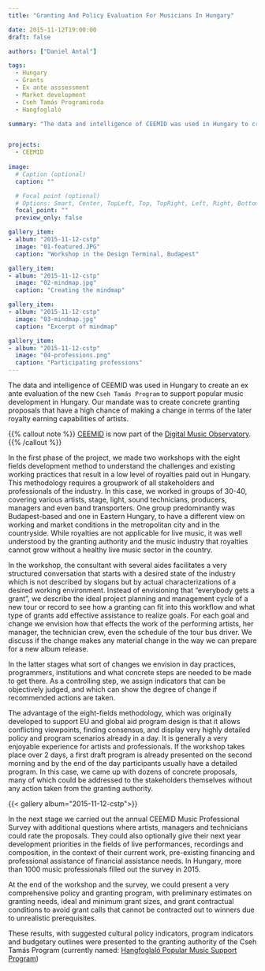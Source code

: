 ```yaml
---
title: "Granting And Policy Evaluation For Musicians In Hungary"

date: 2015-11-12T19:00:00
draft: false

authors: ["Daniel Antal"]

tags: 
  - Hungary
  - Grants
  - Ex ante asssessment
  - Market development
  - Cseh Tamás Programiroda
  - Hangfoglaló

summary: "The data and intelligence of CEEMID was used in Hungary to create an ex ante evaluation of the new Cseh Tamás Program to support popular music development in Hungary.  Our mandate was to create concrete granting proposals that have a high chance of making a change in terms of the later royalty earning capabilities of artists."


projects: 
  - CEEMID
  
image:
  # Caption (optional)
  caption: ""

  # Focal point (optional)
  # Options: Smart, Center, TopLeft, Top, TopRight, Left, Right, BottomLeft, Bottom, BottomRight
  focal_point: ""
  preview_only: false

gallery_item:
- album: "2015-11-12-cstp"
  image: "01-featured.JPG"
  caption: "Workshop in the Design Terminal, Budapest"

gallery_item:
- album: "2015-11-12-cstp"
  image: "02-mindmap.jpg"
  caption: "Creating the mindmap"

gallery_item:
- album: "2015-11-12-cstp"
  image: "03-mindmap.jpg"
  caption: "Excerpt of mindmap"

gallery_item:
- album: "2015-11-12-cstp"
  image: "04-professions.png"
  caption: "Participating professions"
---
```


The data and intelligence of CEEMID was used in Hungary to create an ex ante evaluation of the new `Cseh Tamás Program` to support popular music development in Hungary.  Our mandate was to create concrete granting proposals that have a high chance of making a change in terms of the later royalty earning capabilities of artists.

{{% callout note %}}
[CEEMID](https://music.dataobservatory.eu/project/ceemid/) is now part of the [Digital Music Observatory](https://music.dataobservatory.eu/).
{{% /callout %}}

In the first phase of the project, we made two workshops with the eight fields development method to understand the challenges and existing working practices that result in a low level of royalties paid out in Hungary. This methodology requires a groupwork of all stakeholders and professionals of the industry. In this case, we worked in groups of 30-40, covering various artists, stage, light, sound technicians, producers, managers and even band transporters.  One group predominantly was Budapest-based and one in Eastern Hungary, to have a different view on working and market conditions in the metropolitan city and in the countryside. While royalties are not applicable for live music, it was well understood by the granting authority and the music industry that royalties cannot grow without a healthy live music sector in the country.

In the workshop, the consultant with several aides facilitates a very structured conversation that starts with a desired state of the industry which is not described by slogans but by actual characterizations of a desired working environment.   Instead of envisioning that “everybody gets a grant”, we describe the ideal project planning and management cycle of a new tour or record to see how a granting can fit into this workflow and what type of grants add effective assistance to realize goals.  For each goal and change we envision how that effects the work of the performing artists, her manager, the technician crew, even the schedule of the tour bus driver.  We discuss if the change makes any material change in the way we can prepare for a new album release.

In the latter stages what sort of changes we envision in day practices, programmers, institutions and what concrete steps are needed to be made to get there.  As a controlling step, we assign indicators that can be objectively judged, and which can show the degree of change if recommended actions are taken.

The advantage of the eight-fields methodology, which was originally developed to support EU and global aid program design is that it allows conflicting viewpoints, finding consensus, and display very highly detailed policy and program scenarios already in a day. It is generally a very enjoyable experience for artists and professionals.  If the workshop takes place over 2 days, a first draft program is already presented on the second morning and by the end of the day participants usually have a detailed program.  In this case, we came up with dozens of concrete proposals, many of which could be addressed to the stakeholders themselves without any action taken from the granting authority.

{{< gallery album="2015-11-12-cstp">}}

In the next stage we carried out the annual CEEMID Music Professional Survey with additional questions where artists, managers and technicians could rate the proposals.  They could also optionally give their next year development priorities in the fields of live performances, recordings and composition, in the context of their current work, pre-existing financing and professional assistance of financial assistance needs.  In Hungary, more than 1000 music professionals filled out the survey in 2015.

At the end of the workshop and the survey, we could present a very comprehensive policy and granting program, with preliminary estimates on granting needs, ideal and minimum grant sizes, and grant contractual conditions to avoid grant calls that cannot be contracted out to winners due to unrealistic prerequisites.

These results, with suggested cultural policy indicators, program indicators and budgetary outlines were presented to the granting authority of the Cseh Tamás Program (currently named: [Hangfoglaló Popular Music Support Program](https://hangfoglalo.hu/))

